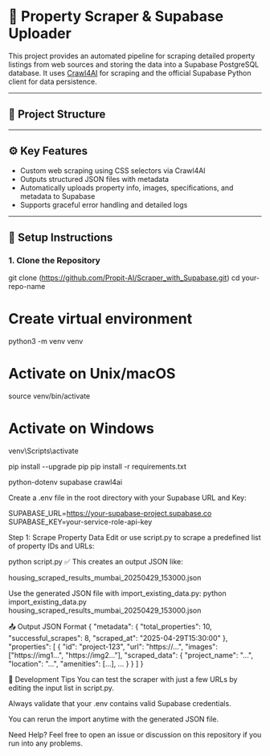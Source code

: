 # 🏡 Property Scraper & Supabase Uploader

This project provides an automated pipeline for scraping detailed property listings from web sources and storing the data into a Supabase PostgreSQL database. It uses [Crawl4AI](https://github.com/Firecrawl/crawl4ai) for scraping and the official Supabase Python client for data persistence.

---

## 📁 Project Structure


---

## ⚙️ Key Features

- Custom web scraping using CSS selectors via Crawl4AI
- Outputs structured JSON files with metadata
- Automatically uploads property info, images, specifications, and metadata to Supabase
- Supports graceful error handling and detailed logs

---

## 🔧 Setup Instructions

### 1. Clone the Repository


git clone (https://github.com/Propit-AI/Scraper_with_Supabase.git)
cd your-repo-name

# Create virtual environment
python3 -m venv venv

# Activate on Unix/macOS
source venv/bin/activate

# Activate on Windows
venv\Scripts\activate

pip install --upgrade pip
pip install -r requirements.txt

python-dotenv
supabase
crawl4ai

Create a .env file in the root directory with your Supabase URL and Key:


SUPABASE_URL=https://your-supabase-project.supabase.co
SUPABASE_KEY=your-service-role-api-key

Step 1: Scrape Property Data
Edit or use script.py to scrape a predefined list of property IDs and URLs:

python script.py
✅ This creates an output JSON like:

housing_scraped_results_mumbai_20250429_153000.json


Use the generated JSON file with import_existing_data.py:
python import_existing_data.py housing_scraped_results_mumbai_20250429_153000.json

📤 Output JSON Format
{
  "metadata": {
    "total_properties": 10,
    "successful_scrapes": 8,
    "scraped_at": "2025-04-29T15:30:00"
  },
  "properties": [
    {
      "id": "project-123",
      "url": "https://...",
      "images": ["https://img1...", "https://img2..."],
      "scraped_data": {
        "project_name": "...",
        "location": "...",
        "amenities": [...],
        ...
      }
    }
  ]
}

🧪 Development Tips
You can test the scraper with just a few URLs by editing the input list in script.py.

Always validate that your .env contains valid Supabase credentials.

You can rerun the import anytime with the generated JSON file.

 Need Help?
Feel free to open an issue or discussion on this repository if you run into any problems.




